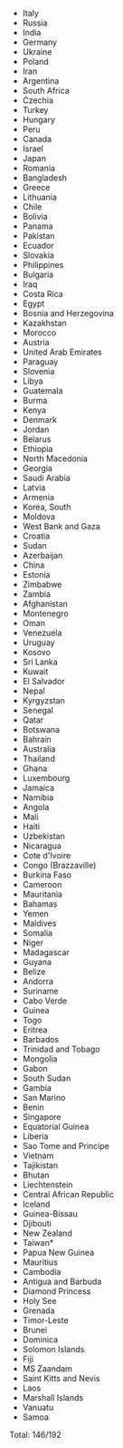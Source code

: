 * Italy
* Russia
* India
* Germany
* Ukraine
* Poland
* Iran
* Argentina
* South Africa
* Czechia
* Turkey
* Hungary
* Peru
* Canada
* Israel
* Japan
* Romania
* Bangladesh
* Greece
* Lithuania
* Chile
* Bolivia
* Panama
* Pakistan
* Ecuador
* Slovakia
* Philippines
* Bulgaria
* Iraq
* Costa Rica
* Egypt
* Bosnia and Herzegovina
* Kazakhstan
* Morocco
* Austria
* United Arab Emirates
* Paraguay
* Slovenia
* Libya
* Guatemala
* Burma
* Kenya
* Denmark
* Jordan
* Belarus
* Ethiopia
* North Macedonia
* Georgia
* Saudi Arabia
* Latvia
* Armenia
* Korea, South
* Moldova
* West Bank and Gaza
* Croatia
* Sudan
* Azerbaijan
* China
* Estonia
* Zimbabwe
* Zambia
* Afghanistan
* Montenegro
* Oman
* Venezuela
* Uruguay
* Kosovo
* Sri Lanka
* Kuwait
* El Salvador
* Nepal
* Kyrgyzstan
* Senegal
* Qatar
* Botswana
* Bahrain
* Australia
* Thailand
* Ghana
* Luxembourg
* Jamaica
* Namibia
* Angola
* Mali
* Haiti
* Uzbekistan
* Nicaragua
* Cote d'Ivoire
* Congo (Brazzaville)
* Burkina Faso
* Cameroon
* Mauritania
* Bahamas
* Yemen
* Maldives
* Somalia
* Niger
* Madagascar
* Guyana
* Belize
* Andorra
* Suriname
* Cabo Verde
* Guinea
* Togo
* Eritrea
* Barbados
* Trinidad and Tobago
* Mongolia
* Gabon
* South Sudan
* Gambia
* San Marino
* Benin
* Singapore
* Equatorial Guinea
* Liberia
* Sao Tome and Principe
* Vietnam
* Tajikistan
* Bhutan
* Liechtenstein
* Central African Republic
* Iceland
* Guinea-Bissau
* Djibouti
* New Zealand
* Taiwan*
* Papua New Guinea
* Mauritius
* Cambodia
* Antigua and Barbuda
* Diamond Princess
* Holy See
* Grenada
* Timor-Leste
* Brunei
* Dominica
* Solomon Islands
* Fiji
* MS Zaandam
* Saint Kitts and Nevis
* Laos
* Marshall Islands
* Vanuatu
* Samoa

Total: 146/192